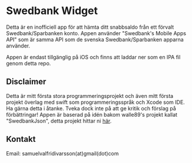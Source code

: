 # Swedbank Widget

Detta är en inofficiell app för att hämta ditt snabbsaldo från ett förvalt Swedbank/Sparbanken konto. 
Appen använder "Swedbank's Mobile Apps API" som är samma API som de svenska Swedbank/Sparbanken apparna använder.

Appen är endast tillgänglig på iOS och finns att laddar ner som en IPA fil genom detta repo. 

## Disclaimer

Detta är mitt första stora programmeringsprojekt och även mitt första projekt överlag med swift 
som programmeringsspråk och Xcode som IDE. Ha gärna detta i åtanke. 
Tveka dock inte på att ge kritik och förslag på förbättringar! Appen är baserad på idén bakom walle89's projekt kallat
"SwedbankJson", detta projekt hittar ni [här](https://github.com/walle89/SwedbankJson).

## Kontakt

Email: samuelvalfridivarsson(at)gmail(dot)com
